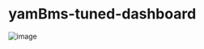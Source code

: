 # yamBms-tuned-dashboard
![image](https://github.com/user-attachments/assets/c9c891a8-4fe9-4420-851c-53d7326f1b1a)
